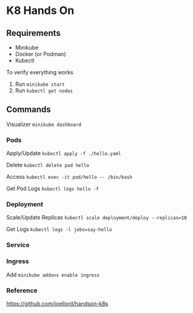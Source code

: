 # K8 Hands On

## Requirements

- Minikube
- Docker (or Podman)
- Kubectl

To verify everything works

1. Run `minikube start`
2. Run `kubectl get nodes`

## Commands

Visualizer
`minikube dashboard`

### Pods

Apply/Update
`kubectl apply -f ./hello.yaml`

Delete
`kubectl delete pod hello`

Access
`kubectl exec -it pod/hello -- /bin/bash`

Get Pod Logs
`kubectl logs hello -f`

### Deployment

Scale/Update Replicas
`kubectl scale deployment/deploy --replicas=10`

Get Logs
`kubectl logs -l jobs=say-hello`

### Service

### Ingress

Add
`minikube addons enable ingress`

### Reference

https://github.com/joellord/handson-k8s
